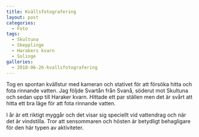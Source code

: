 ```yaml
---
title: Kvällsfotografering 
layout: post
categories:
  - Foto
tags:
  - Skultuna
  - Skepplinge
  - Harakers kvarn
  - Solinge
galleries:
  - 2018-06-26-kvallsfotografering
---
```


Tog en spontan kvällstur med kameran och stativet för att försöka hitta och fota rinnande vatten. Jag följde Svartån från Svanå, söderut mot Skultuna och sedan upp till Haraker kvarn. Hittade ett par ställen men det är svårt att hitta ett bra läge för att fota rinnande vatten. 

I år är ett riktigt myggår och det visar sig speciellt vid vattendrag och när det är vindstilla. Tror att sensommaren och hösten är betydligt behagligare för den här typen av aktiviteter.
